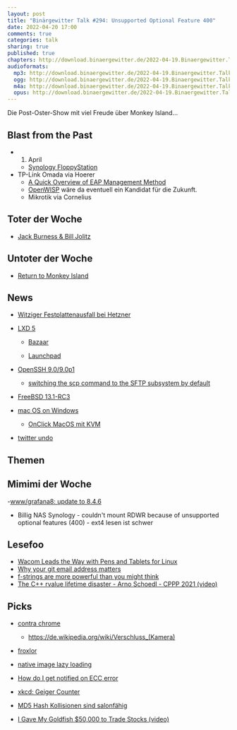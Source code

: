 ```yaml
---
layout: post
title: "Binärgewitter Talk #294: Unsupported Optional Feature 400"
date: 2022-04-20 17:00
comments: true
categories: talk
sharing: true
published: true
chapters: http://download.binaergewitter.de/2022-04-19.Binaergewitter.Talk.294.chapters.txt
audioformats:
  mp3: http://download.binaergewitter.de/2022-04-19.Binaergewitter.Talk.294.mp3
  ogg: http://download.binaergewitter.de/2022-04-19.Binaergewitter.Talk.294.ogg
  m4a: http://download.binaergewitter.de/2022-04-19.Binaergewitter.Talk.294.m4a
  opus: http://download.binaergewitter.de/2022-04-19.Binaergewitter.Talk.294.opus
---
```


Die Post-Oster-Show mit viel Freude über Monkey Island...

## Blast from the Past
- 1. April
  * [Synology FloppyStation]( https://twitter.com/Synology/status/1509939175625265153 )
- TP-Link Omada via Hoerer
  * [A Quick Overview of EAP Management Method]( https://www.tp-link.com/us/configuration-guides/methods_for_managing_the_omada_eaps_network/?configurationId=21103#_idTextAnchor014 )
  * [OpenWISP](https://openwisp.org/) wäre da eventuell ein Kandidat für die Zukunft.
  * Mikrotik via Cornelius

## Toter der Woche
- [Jack Burness & Bill Jolitz]( https://minnie.tuhs.org/pipermail/tuhs/2022-April/025643.html )

## Untoter der Woche
- [Return to Monkey Island]( https://www.gamestar.de/artikel/return-to-monkey-island-2022-fortgesetzt,3379453.html )

## News
- [Witziger Festplattenausfall bei Hetzner]( https://www.heise.de/news/Hetzner-Festplattenausfall-sorgt-fuer-Cloud-Datenverlust-von-1500-Snapshots-6693181.html )
- [LXD 5]( https://discuss.linuxcontainers.org/t/lxd-5-0-lts-has-been-released/13723 )

    - [Bazaar](https://bazaar.canonical.com/en/)

    - [Launchpad](https://launchpad.net/)

- [OpenSSH 9.0/9.0p1]( https://www.openssh.com/releasenotes.html )
  * [switching the scp command to the SFTP subsystem by default]( https://twitter.com/zekjur/status/1513183606948208641 )
- [FreeBSD 13.1-RC3]( https://lists.freebsd.org/archives/freebsd-stable/2022-April/000718.html )
- [mac OS on Windows]( https://www.heise.de/ratgeber/Anleitung-macOS-unter-Windows-ausprobieren-mit-dem-Subsystem-fuer-Linux-und-QEMU-6663861.html )

    * [OnClick MacOS mit KVM]( https://github.com/notAperson535/OneClick-macOS-Simple-KVM )

- [twitter undo]( https://twitter.com/swyx/status/1513301310434529288 )

## Themen

## Mimimi der Woche
-[www/grafana8: update to 8.4.6]( https://bugs.freebsd.org/bugzilla/show_bug.cgi?id=263251#add_comment )
- Billig NAS Synology - couldn't mount RDWR because of unsupported optional features (400) - ext4 lesen ist schwer


## Lesefoo
- [Wacom Leads the Way with Pens and Tablets for Linux]( https://community.wacom.com/eu/enterprise/wacom-leads-the-way-with-pens-and-tablets-for-linux/ )
- [Why your git email address matters]( https://www.juliaferraioli.com/blog/2022/your-git-email-matters/ )
- [f-strings are more powerful than you might think]( https://martinheinz.dev/blog/70 )
- [The C++ rvalue lifetime disaster - Arno Schoedl - CPPP 2021 (video)]( https://www.youtube.com/watch?v=XXsZBZjzS-E )

## Picks

- [contra chrome]( https://contrachrome.com/ )

    - https://de.wikipedia.org/wiki/Verschluss_(Kamera)

- [froxlor]( https://froxlor.org/ ) 
- [native image lazy loading]( https://twitter.com/hdjirdeh/status/1508644628995600389 )
- [How do I get notified on ECC error]( https://serverfault.com/questions/643542/how-do-i-get-notified-of-ecc-errors-in-linux )
- [xkcd: Geiger Counter]( https://xkcd.com/2607/ )
- [MD5 Hash Kollisionen sind salonfähig]( https://github.com/corkami/collisions#collisions )
- [I Gave My Goldfish $50,000 to Trade Stocks (video)]( https://www.youtube.com/watch?v=USKD3vPD6ZA )
